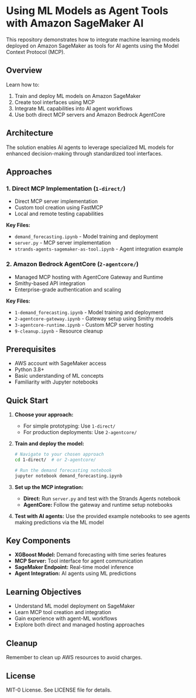 # Using ML Models as Agent Tools with Amazon SageMaker AI

This repository demonstrates how to integrate machine learning models deployed on Amazon SageMaker as tools for AI agents using the Model Context Protocol (MCP).

## Overview

Learn how to:
1. Train and deploy ML models on Amazon SageMaker
2. Create tool interfaces using MCP
3. Integrate ML capabilities into AI agent workflows
4. Use both direct MCP servers and Amazon Bedrock AgentCore

## Architecture

The solution enables AI agents to leverage specialized ML models for enhanced decision-making through standardized tool interfaces.

## Approaches

### 1. Direct MCP Implementation (`1-direct/`)
- Direct MCP server implementation
- Custom tool creation using FastMCP
- Local and remote testing capabilities

**Key Files:**
- `demand_forecasting.ipynb` - Model training and deployment
- `server.py` - MCP server implementation
- `strands-agents-sagemaker-as-tool.ipynb` - Agent integration example

### 2. Amazon Bedrock AgentCore (`2-agentcore/`)
- Managed MCP hosting with AgentCore Gateway and Runtime
- Smithy-based API integration
- Enterprise-grade authentication and scaling

**Key Files:**
- `1-demand_forecasting.ipynb` - Model training and deployment
- `2-agentcore-gateway.ipynb` - Gateway setup using Smithy models
- `3-agentcore-runtime.ipynb` - Custom MCP server hosting
- `9-cleanup.ipynb` - Resource cleanup

## Prerequisites

- AWS account with SageMaker access
- Python 3.8+
- Basic understanding of ML concepts
- Familiarity with Jupyter notebooks

## Quick Start

1. **Choose your approach:**
   - For simple prototyping: Use `1-direct/`
   - For production deployments: Use `2-agentcore/`

2. **Train and deploy the model:**
   ```bash
   # Navigate to your chosen approach
   cd 1-direct/  # or 2-agentcore/
   
   # Run the demand forecasting notebook
   jupyter notebook demand_forecasting.ipynb
   ```

3. **Set up the MCP integration:**
   - **Direct:** Run `server.py` and test with the Strands Agents notebook
   - **AgentCore:** Follow the gateway and runtime setup notebooks

4. **Test with AI agents:**
   Use the provided example notebooks to see agents making predictions via the ML model

## Key Components

- **XGBoost Model:** Demand forecasting with time series features
- **MCP Server:** Tool interface for agent communication
- **SageMaker Endpoint:** Real-time model inference
- **Agent Integration:** AI agents using ML predictions

## Learning Objectives

- Understand ML model deployment on SageMaker
- Learn MCP tool creation and integration
- Gain experience with agent-ML workflows
- Explore both direct and managed hosting approaches

## Cleanup

Remember to clean up AWS resources to avoid charges.

## License

MIT-0 License. See LICENSE file for details.
